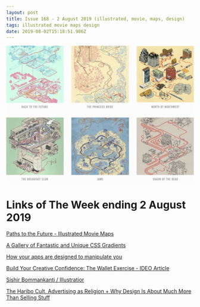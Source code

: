 ```yaml
---
layout: post
title: Issue 168 - 2 August 2019 (illustrated, movie, maps, design)
tags: illustrated movie maps design
date: 2019-08-02T15:18:51.986Z
---
```

![Paths to the Future - Illustrated Movie Maps](/assets/uploads/issue-168.jpg "Paths to the Future - Illustrated Movie Maps")

# Links of The Week ending 2 August 2019

<a href="http://www.andrewdegraff.com/moviemaps" title="Paths to the Future - Illustrated Movie Maps" alt="Paths to the Future - Illustrated Movie Maps" target="_blank">Paths to the Future - Illustrated Movie Maps</a>

<a href="https://www.gradientmagic.com/" title="A Gallery of Fantastic and Unique CSS Gradients" alt="A Gallery of Fantastic and Unique CSS Gradients" target="_blank">A Gallery of Fantastic and Unique CSS Gradients</a>

<a href="https://uxdesign.cc/how-your-apps-are-designed-to-manipulate-you-a5c5dd90740d" title="How your apps are designed to manipulate you" alt="How your apps are designed to manipulate you" target="_blank">How your apps are designed to manipulate you</a>

<a href="https://www.ideo.com/blog/build-your-creative-confidence-the-wallet-exercise" title="Build Your Creative Confidence: The Wallet Exercise" alt="Build Your Creative Confidence: The Wallet Exercise" target="_blank">Build Your Creative Confidence: The Wallet Exercise - IDEO Article</a>

<a href="https://sishir.com/" title="Sishir Bommankanti / Illustratior" alt="Sishir Bommankanti / Illustratior" target="_blank">Sishir Bommankanti / Illustratior</a>

<a href="https://eyeondesign.aiga.org/the-haribo-cult-advertising-as-religion-why-design-is-about-much-more-than-selling-stuff/" title="The Haribo Cult, Advertising as Religion + Why Design Is About Much More Than Selling Stuff" alt="The Haribo Cult, Advertising as Religion + Why Design Is About Much More Than Selling Stuff" target="_blank">The Haribo Cult, Advertising as Religion + Why Design Is About Much More Than Selling Stuff</a>